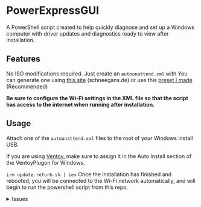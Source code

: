 # PowerExpressGUI

A PowerShell script created to help quickly diagnose and set up a Windows computer with driver updates and diagnostics ready to view after installation.

## Features

No ISO modifications required. Just create an `autounattend.xml` with
You can generate one using [this site](https://schneegans.de/windows/unattend-generator/) (schneegans.de) or use this [preset I made](https://schneegans.de/windows/unattend-generator/view/?LanguageMode=Interactive&ProcessorArchitecture=x86&ProcessorArchitecture=amd64&BypassRequirementsCheck=true&BypassNetworkCheck=true&ComputerNameMode=Random&TimeZoneMode=Implicit&PartitionMode=Interactive&WindowsEditionMode=Unattended&WindowsEdition=pro&UserAccountMode=Interactive&PasswordExpirationMode=Unlimited&LockoutMode=Default&WifiMode=Unattended&WifiName=2ARTech&WifiNonBroadcast=true&WifiAuthentication=WPA2PSK&WifiPassword=qwertyui&ExpressSettings=Interactive&SystemScript0=Invoke-RequestMethod+https%3A%2F%2Fgithub.com%2FSapphSky%2FPowerExpressGUI%2Fraw%2Fmain%2Fpreboot.ps1+%7C+Invoke-Expression&SystemScriptType0=Ps1&WdacMode=Skip) (Recommended)

**Be sure to configure the Wi-Fi settings in the XML file so that the script has access to the internet when running after installation.**

## Usage

Attach one of the `autounattend.xml` files to the root of your Windows install USB.

If you are using [Ventoy](https://github.com/Ventoy/Ventoy), make sure to assign it in the Auto Install section of the VentoyPlugon for Windows.

`irm update.refurb.sh | iex`
Once the installation has finished and rebooted, you will be connected to the Wi-Fi network automatically, and will begin to run the powershell script from this repo.

<details>
<summary>
Issues
</summary>

- Creating the Scheduled Task works, however, the task will not for whatever reason trigger in its designated condition. See [preboot.ps1](https://github.com/SapphSky/PowerExpressGUI/blob/main/preboot.ps1)
</details>
